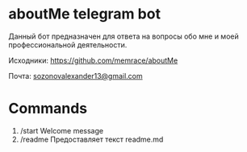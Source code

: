 # aboutMe telegram bot

Данный бот предназначен для ответа на вопросы обо мне и моей профессиональной деятельности.

Исходники: https://github.com/memrace/aboutMe

Почта: sozonovalexander13@gmail.com

# Commands

 1. /start Welcome message
 2. /readme Предоставляет текст readme.md
